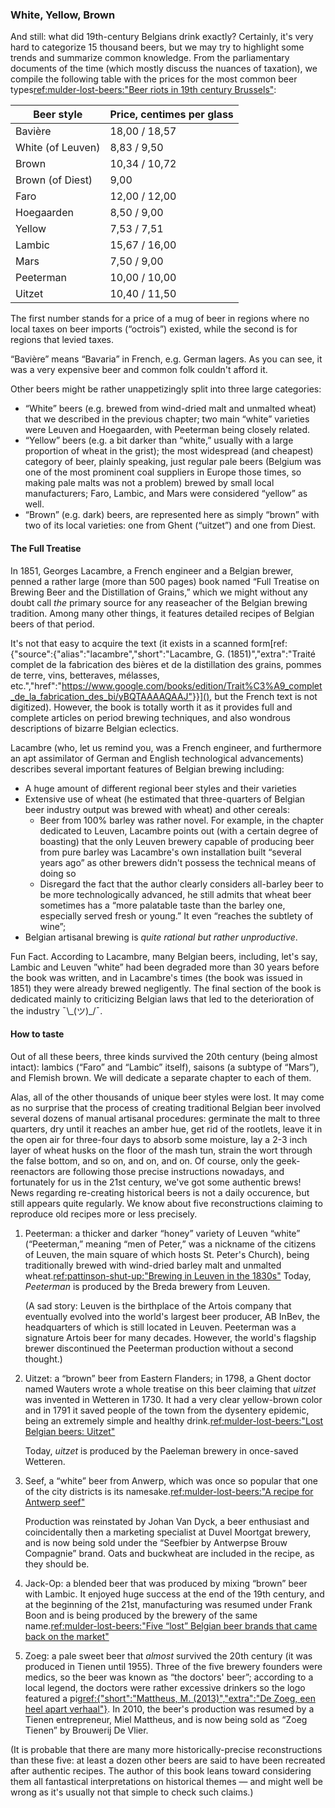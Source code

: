 ### White, Yellow, Brown

And still: what did 19th-century Belgians drink exactly? Certainly, it's very hard to categorize 15 thousand beers, but we may try to highlight some trends and summarize common knowledge. From the parliamentary documents of the time (which mostly discuss the nuances of taxation), we compile the following table with the prices for the most common beer types[ref:mulder-lost-beers:"Beer riots in 19th century Brussels"](https://lostbeers.com/beer-riots-in-19th-century-brussels/):

| **Beer style**              | Price, centimes per glass |
|--------------------------|---------------------------|
| Bavière                  | 18,00 / 18,57 |
| White (of Leuven)        | 8,83 / 9,50 |
| Brown                    | 10,34 / 10,72 |
| Brown (of Diest)         | 9,00 |
| Faro                     | 12,00 / 12,00 |
| Hoegaarden               | 8,50 / 9,00 |
| Yellow                   | 7,53 / 7,51 |
| Lambic                   | 15,67 / 16,00 |
| Mars                     | 7,50 / 9,00 |
| Peeterman                | 10,00 / 10,00 |
| Uitzet                   | 10,40 / 11,50 |

The first number stands for a price of a mug of beer in regions where no local taxes on beer imports (“octrois”) existed, while the second is for regions that levied taxes.

“Bavière” means “Bavaria” in French, e.g. German lagers. As you can see, it was a very expensive beer and common folk couldn't afford it.

Other beers might be rather unappetizingly split into three large categories:

  * “White” beers (e.g. brewed from wind-dried malt and unmalted wheat) that we described in the previous chapter; two main “white” varieties were Leuven and Hoegaarden, with Peeterman being closely related.
  * “Yellow” beers (e.g. a bit darker than “white,” usually with a large proportion of wheat in the grist); the most widespread (and cheapest) category of beer, plainly speaking, just regular pale beers (Belgium was one of the most prominent coal suppliers in Europe those times, so making pale malts was not a problem) brewed by small local manufacturers; Faro, Lambic, and Mars were considered “yellow” as well.
  * “Brown” (e.g. dark) beers, are represented here as simply “brown” with two of its local varieties: one from Ghent (“uitzet”) and one from Diest.

#### The Full Treatise

In 1851, Georges Lacambre, a French engineer and a Belgian brewer, penned a rather large (more than 500 pages) book named “Full Treatise on Brewing Beer and the Distillation of Grains,” which we might without any doubt call *the* primary source for any reaseacher of the Belgian brewing tradition. Among many other things, it features detailed recipes of Belgian beers of that period. 

It's not that easy to acquire the text (it exists in a scanned form[ref:{"source":{"alias":"lacambre","short":"Lacambre, G. (1851)","extra":"Traité complet de la fabrication des bières et de la distillation des grains, pommes de terre, vins, betteraves, mélasses, etc.","href":"https://www.google.com/books/edition/Trait%C3%A9_complet_de_la_fabrication_des_bi/yBQTAAAAQAAJ"}}](), but the French text is not digitized). However, the book is totally worth it as it provides full and complete articles on period brewing techniques, and also wondrous descriptions of bizarre Belgian eclectics.

Lacambre (who, let us remind you, was a French engineer, and furthermore an apt assimilator of German and English technological advancements) describes several important features of Belgian brewing including:

  * A huge amount of different regional beer styles and their varieties
  * Extensive use of wheat (he estimated that three-quarters of Belgian beer industry output was brewed with wheat) and other cereals:
      * Beer from 100% barley was rather novel. For example, in the chapter dedicated to Leuven, Lacambre points out (with a certain degree of boasting) that the only Leuven brewery capable of producing beer from pure barley was Lacambre's own installation built “several years ago” as other brewers didn't possess the technical means of doing so
      * Disregard the fact that the author clearly considers all-barley beer to be more technologically advanced, he still admits that wheat beer sometimes has a “more palatable taste than the barley one, especially served fresh or young.” It even “reaches the subtlety of wine”;
  * Belgian artisanal brewing is *quite rational but rather unproductive*.

Fun Fact. According to Lacambre, many Belgian beers, including, let's say, Lambic and Leuven ”white” had been degraded more than 30 years before the book was written, and in Lacambre's times (the book was issued in 1851) they were already brewed negligently. The final section of the book is dedicated mainly to criticizing Belgian laws that led to the deterioration of the industry ¯\\\_(ツ)_/¯.

#### How to taste 

Out of all these beers, three kinds survived the 20th century (being almost intact): lambics (“Faro” and “Lambic” itself), saisons (a subtype of “Mars”), and Flemish brown. We will dedicate a separate chapter to each of them.

Alas, all of the other thousands of unique beer styles were lost. It may come as no surprise that the process of creating traditional Belgian beer involved several dozens of manual artisanal procedures: germinate the malt to three quarters, dry until it reaches an amber hue, get rid of the rootlets, leave it in the open air for three-four days to absorb some moisture, lay a 2-3 inch layer of wheat husks on the floor of the mash tun, strain the wort through the false bottom, and so on, and on, and on. Of course, only the geek-reenactors are following those precise instructions nowadays, and fortunately for us in the 21st century, we've got some authentic brews! News regarding re-creating historical beers is not a daily occurence, but still appears quite regularly. We know about five reconstructions claiming to reproduce old recipes more or less precisely.

  1. Peeterman: a thicker and darker “honey” variety of Leuven “white” (“Peeterman,” meaning “men of Peter,” was a nickname of the citizens of Leuven, the main square of which hosts St. Peter's Church), being traditionally brewed with wind-dried barley malt and unmalted wheat.[ref:pattinson-shut-up:"Brewing in Leuven in the 1830s"](http://barclayperkins.blogspot.com/2009/05/brewing-in-leuven-in-1830s.html) Today, *Peeterman* is produced by the Breda brewery from Leuven.

      (A sad story: Leuven is the birthplace of the Artois company that eventually evolved into the world's largest beer producer, AB InBev, the headquarters of which is still located in Leuven. Peeterman was a signature Artois beer for many decades. However, the world's flagship brewer discontinued the Peeterman production without a second thought.)

  2. Uitzet: a “brown” beer from Eastern Flanders; in 1798, a Ghent doctor named Wauters wrote a whole treatise on this beer claiming that *uitzet* was invented in Wetteren in 1730. It had a very clear yellow-brown color and in 1791 it saved people of the town from the dysentery epidemic, being an extremely simple and healthy drink.[ref:mulder-lost-beers:"Lost Belgian beers: Uitzet"](https://lostbeers.com/lost-belgian-beers-uitzet/)

      Today, *uitzet* is produced by the Paeleman brewery in once-saved Wetteren.

  3. Seef, a “white” beer from Anwerp, which was once so popular that one of the city districts is its namesake.[ref:mulder-lost-beers:"A recipe for Antwerp seef"](https://lostbeers.com/a-recipe-for-antwerp-seef/)

      Production was reinstated by Johan Van Dyck, a beer enthusiast and coincidentally then a marketing specialist at Duvel Moortgat brewery, and is now being sold under the “Seefbier by Antwerpse Brouw Compagnie” brand. Oats and buckwheat are included in the recipe, as they should be.

  4. Jack-Op: a blended beer that was produced by mixing “brown” beer with Lambic. It enjoyed huge success at the end of the 19th century, and at the beginning of the 21st, manufacturing was resumed under Frank Boon and is being produced by the brewery of the same name.[ref:mulder-lost-beers:"Five “lost” Belgian beer brands that came back on the market"](https://lostbeers.com/five-lost-belgian-beer-brands-that-came-back-on-the-market/)

  5. Zoeg: a pale sweet beer that *almost* survived the 20th century (it was produced in Tienen until 1955). Three of the five brewery founders were medics, so the beer was known as “the doctors' beer”; according to a local legend, the doctors were rather excessive drinkers so the logo featured a pig[ref:{"short":"Mattheus, M. (2013)","extra":"De Zoeg, een heel apart verhaal"}](). In 2010, the beer's production was resumed by a Tienen entrepreneur, Miel Mattheus, and is now being sold as “Zoeg Tienen” by Brouwerij De Vlier.

(It is probable that there are many more historically-precise reconstructions than these five: at least a dozen other beers are said to have been recreated after authentic recipes. The author of this book leans toward considering them all fantastical interpretations on historical themes — and might well be wrong as it's usually not that simple to check such claims.)
